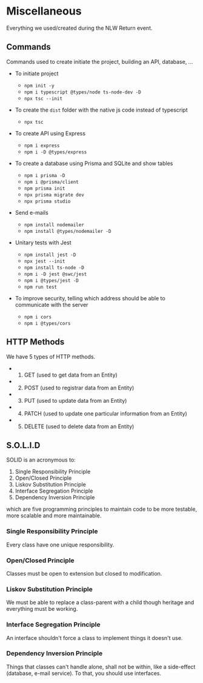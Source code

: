 # Miscellaneous

Everything we used/created during the NLW Return event.

## Commands

Commands used to create initiate the project, building an API, database, ...

- To initiate project
  - `npm init -y`
  - `npm i typescript @types/node ts-node-dev -D`
  - `npx tsc --init`
  
- To create the `dist` folder with the native js code instead of typescript
  - `npx tsc`

- To create API using Express
  - `npm i express`
  - `npm i -D @types/express`

- To create a database using Prisma and SQLite and show tables
  - `npm i prisma -D`
  - `npm i @prisma/client`
  - `npm prisma init`
  - `npx prisma migrate dev`
  - `npx prisma studio`

- Send e-mails
  - `npm install nodemailer`
  - `npm install @types/nodemailer -D`

- Unitary tests with Jest
  - `npm install jest -D`
  - `npx jest --init`
  - `npm install ts-node -D`
  - `npm i -D jest @swc/jest`
  - `npm i @types/jest -D`
  - `npm run test`

- To improve security, telling which address should be able to communicate with the server
  - `npm i cors`
  - `npm i @types/cors`

## HTTP Methods

We have 5 types of HTTP methods.

- 1. GET (used to get data from an Entity)
- 2. POST (used to registrar data from an Entity)
- 3. PUT (used to update data from an Entity)
- 4. PATCH (used to update one particular information from an Entity)
- 5. DELETE (used to delete data from an Entity)

## S.O.L.I.D

SOLID is an acronymous to:

1. Single Responsibility Principle
2. Open/Closed Principle
3. Liskov Substitution Principle
4. Interface Segregation Principle
5. Dependency Inversion Principle

which are five programming principles to maintain code to be more testable, more scalable and more maintainable.

### Single Responsibility Principle

Every class have one unique responsibility.

### Open/Closed Principle

Classes must be open to extension but closed to modification.

### Liskov Substitution Principle

We must be able to replace a class-parent with a child though heritage and everything must be working.

### Interface Segregation Principle

An interface shouldn't force a class to implement things it doesn't use.

### Dependency Inversion Principle

Things that classes can't handle alone, shall not be within, like a side-effect (database, e-mail service). To that, you should use interfaces.
